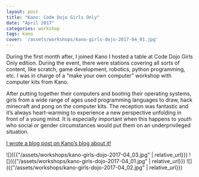 ```yaml
---
layout: post
title: "Kano: Code Dojo Girls Only"
date: "April 2017"
categories: workshop
tags: kano
cover: '/assets/workshops/kano-girls-dojo-2017-04_01.jpg'
---
```


During the first month after, I joined Kano I hosted a table at Code Dojo Girls Only edition. During the event, there were stations covering all sorts of content, like scratch, game development, robotics, python programming, etc. I was in charge of a “make your own computer” workshop with computer kits from Kano.

After putting together their computers and booting their operating systems, girls from a wide range of ages used programming languages to draw, hack minecraft and pong on the computer kits. The reception was fantastic and it’s always heart-warming to experience a new perspective unfolding in front of a young mind. It is especially important when this happens to youth who social or gender circumstances would put them on an underprivileged situation.

[I wrote a blog post on Kano’s blog about it!](https://kano.me/blog/we-attended-a-coder-dojo-girls-only-hackathon-it-was-awesome/)

![]({{"/assets/workshops/kano-girls-dojo-2017-04_03.jpg" | relative_url}})
![]({{"/assets/workshops/kano-girls-dojo-2017-04_01.jpg" | relative_url}})
![]({{"/assets/workshops/kano-girls-dojo-2017-04_02.jpg" | relative_url}})
